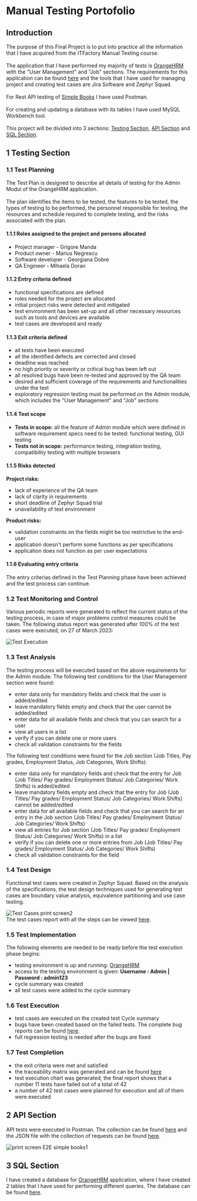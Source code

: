 # Manual Testing Portofolio    
      
## Introduction 
      
The purpose of this Final Project is to put into practice all the information that I have acquired from the ITFactory Manual Testing course.  <br>   
The application that I have performed my majority of tests is [OrangeHRM](https://opensource-demo.orangehrmlive.com/web/index.php/dashboard/index) with 
the "User Management" and "Job" sections. The requirements for this application can be found [here](https://www.orangehrm.com/assets/Files/Complete-Administrative-User-Guide.pdf?url=/Files/Complete-Administrative-User-Guide.pdf) and the tools that I have used for managing project and creating test cases are Jira Software and Zephyr  Squad. <br>  
For Rest API testing of [Simple Books](https://github.com/vdespa/introduction-to-postman-course/blob/main/simple-books-api.md) I have used Postman. <br>  
For creating and updating a database with its tables I have used MySQL Workbench tool. <br>  
This project will be divided into 3 sections: [Testing Section](https://github.com/MihaelaDoran/Manual-Testing-Portofolio/blob/main/README.md#Testing-Section), [API Section](https://github.com/MihaelaDoran/Manual-Testing-Portofolio/blob/main/README.md#API-Section) and [SQL Section](https://github.com/MihaelaDoran/Manual-Testing-Portofolio/blob/main/README.md#SQL-Section). <br>  
## 1 Testing Section <br> 
### 1.1 Test Planning <br> 
The Test Plan is designed to describe all details of testing for the Admin Modul of the OrangeHRM application. <br>  
The plan identifies the items to be tested, the features to be tested, the types of testing to be performed, the personnel responsible for testing, the resources and schedule required to complete testing, and the risks associated with the plan. <br> 
#### 1.1.1 Roles assigned to the project and persons allocated <br> 
- Project manager - Grigore Manda
- Product owner - Marius Negrescu
- Software developer - Georgiana Dobre
- QA Engineer - Mihaela Doran <br> 
#### 1.1.2 Entry criteria defined <br> 
- functional specifications are defined
- roles needed for the project are allocated
- initial project risks were detected and mitigated
- test environment has been set-up and all other necessary resources such as tools and devices are available
- test cases are developed and ready <br> 
#### 1.1.3 Exit criteria defined <br> 
- all tests have been executed
- all the identified defects are corrected and closed
- deadline was reached
- no high priority or severity or critical bug has been left out
- all resolved bugs have been re-tested and approved by the QA team
- desired and sufficient coverage of the requirements and functionalities under the test
- exploratory regression testing must be performed on the Admin module, which includes the "User Management" and "Job" sections <br> 
#### 1.1.4 Test scope <br> 
- **Tests in scope:** all the feature of Admin module which were defined in software requirement specs need to be tested: functional testing, GUI testing
- **Tests not in scope:** performance testing, integration testing, compatibility testing with multiple browsers <br> 
#### 1.1.5 Risks detected <br> 
**Project risks:** 
- lack of experience of the QA team
- lack of clarity in requirements
- short deadline of Zephyr Squad trial
- unavailability of test environment <br> 

**Product risks:**
- validation constraints on the fields might be too restrictive to the end-user
- application doesn't perform some functions as per specifications
- application does not function as per user expectations <br> 

#### 1.1.6 Evaluating entry criteria
The entry criterias defined in the Test Planning phase have been achieved and the test process can continue. <br> 
### 1.2 Test Monitoring and Control <br> 
Various periodic reports were generated to reflect the current status of the testing process, in case of major problems control measures could be taken. 
The following status report was generated after 100% of the test cases were executed, on 27 of March 2023: <br> 

![Test Execution](https://github.com/MihaelaDoran/Manual-Testing-Portofolio/assets/131185471/c79965cd-6066-433c-a701-78672a4392c2) <br> 
### 1.3 Test Analysis <br> 
The testing process will be executed based on the above requirements for the Admin module. 
The following test conditions for the User Management section were found: 
- enter data only for mandatory fields and check that the user is added/edited
- leave mandatory fields empty and check that the user cannot be added/edited
- enter data for all available fields and check that you can search for a user
- view all users in a list
- verify if you can delete one or more users
- check all validation constraints for the fields <br> 

The following test conditions were found for the Job section (Job Titles, Pay grades, Employment Status, Job Categories, Work Shifts):
- enter data only for mandatory fields and check that the entry for Job (Job Titles/ Pay grades/ Employment Status/ Job Categories/ Work Shifts) is added/edited
- leave mandatory fields empty and check that the entry for Job (Job Titles/ Pay grades/ Employment Status/ Job Categories/ Work Shifts) cannot be added/edited
- enter data for all available fields and check that you can search for an entry in the Job section (Job Titles/ Pay grades/ Employment Status/ Job Categories/ Work Shifts)
- view all entries for Job section (Job Titles/ Pay grades/ Employment Status/ Job Categories/ Work Shifts) in a list
- verify if you can delete one or more entries from Job (Job Titles/ Pay grades/ Employment Status/ Job Categories/ Work Shifts)
- check all validation constraints for the field <br> 

### 1.4 Test Design <br> 
Functional test cases were created in Zephyr Squad. Based on the analysis of the specifications, the test design techniques used for generating test cases are boundary value analysis, equivalence partitioning and use case testing. <br> 

![Test Cases print screen2](https://github.com/MihaelaDoran/Manual-Testing-Portofolio/assets/131185471/5d2855e1-542b-4d61-ae05-5d3df4b057db) <br> 
The test cases report with all the steps can be viewed [here](https://github.com/MihaelaDoran/Manual-Testing-Portofolio/blob/main/Final%20Project/Jira%20and%20Zephyr%20Reports/Test%20Cases%20Report.xlsx). <br> 
### 1.5 Test Implementation <br> 
The following elements are needed to be ready before the test execution phase begins:
- testing environment is up and running: [OrangeHRM](https://opensource-demo.orangehrmlive.com/web/index.php/admin/viewSystemUsers)
- access to the testing environment is given: **Username : Admin | Password : admin123**
- cycle summary was created
- all test cases were added to the cycle summary <br> 

### 1.6 Test Execution <br> 
- test cases are executed on the created test Cycle summary
- bugs have been created based on the failed tests. The complete bug reports can be found [here](https://github.com/MihaelaDoran/Manual-Testing-Portofolio/blob/main/Final%20Project/Jira%20and%20Zephyr%20Reports/Bug%20report.pdf). <br> 
- full regression testing is needed after the bugs are fixed <br> 

### 1.7 Test Completion <br> 
- the exit criteria were met and satisfied
- the traceability matrix was generated and can be found [here](https://github.com/MihaelaDoran/Manual-Testing-Portofolio/blob/main/Final%20Project/Jira%20and%20Zephyr%20Reports/Traceability%20Matrix.xlsx) 
- test execution chart was generated, the final report shows that a number 11 tests have failed out of a total of 42
- a number of 42 test cases were planned for execution and all of them were executed <br> 

## 2 API Section <br> 
API tests were executed in Postman. The collection can be found [here](https://github.com/vdespa/introduction-to-postman-course/blob/main/simple-books-api.md) and the JSON file with the collection of requests can be found [here](https://github.com/MihaelaDoran/Manual-Testing-Portofolio/blob/main/Final%20Project/Simple%20Books.postman_collection.json). <br> 

![print screen E2E simple books1](https://github.com/MihaelaDoran/Manual-Testing-Portofolio/assets/131185471/efabdb0d-e895-4048-acb6-05b2e215b1a7) <br> 
## 3 SQL Section <br> 
I have created a database for [OrangeHRM](https://opensource-demo.orangehrmlive.com/web/index.php/dashboard/index) application, where I have created 2 tables that I have used for performing different queries. The database can be found [here](https://github.com/MihaelaDoran/Manual-Testing-Portofolio/blob/main/Final%20Project/OrangeHRM%20Database.sql).



